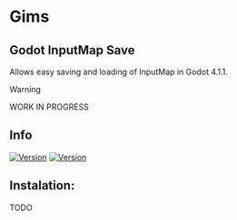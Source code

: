 # Gims
## Godot InputMap Save
Allows easy saving and loading of InputMap in Godot 4.1.1.

> [!WARNING]
> WORK IN PROGRESS

## Info
[![Version](https://img.shields.io/badge/0.1-Plugin_version-orange.svg)](https://github.com/Mateusz-Dera/Gims)
[![Version](https://img.shields.io/badge/4.1.1-Godot_version-blue.svg)](https://github.com/Mateusz-Dera/Gims)

## Instalation:
TODO
